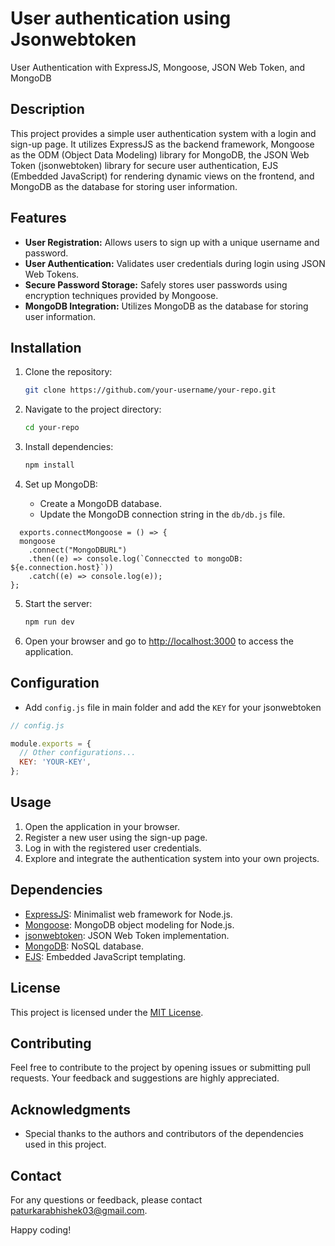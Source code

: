 # User authentication using Jsonwebtoken

User Authentication with ExpressJS, Mongoose, JSON Web Token, and MongoDB 


## Description

This project provides a simple user authentication system with a login and sign-up page. It utilizes ExpressJS as the backend framework, Mongoose as the ODM (Object Data Modeling) library for MongoDB, the JSON Web Token (jsonwebtoken) library for secure user authentication, EJS (Embedded JavaScript) for rendering dynamic views on the frontend, and MongoDB as the database for storing user information.

## Features

- **User Registration:** Allows users to sign up with a unique username and password.
- **User Authentication:** Validates user credentials during login using JSON Web Tokens.
- **Secure Password Storage:** Safely stores user passwords using encryption techniques provided by Mongoose.
- **MongoDB Integration:** Utilizes MongoDB as the database for storing user information.

## Installation

1. Clone the repository:

   ```bash
   git clone https://github.com/your-username/your-repo.git
   ```

2. Navigate to the project directory:

   ```bash
   cd your-repo
   ```

3. Install dependencies:

   ```bash
   npm install
   ```

4. Set up MongoDB:
   - Create a MongoDB database.
   - Update the MongoDB connection string in the `db/db.js` file.
  ```MongoDB
    exports.connectMongoose = () => {
    mongoose
      .connect("MongoDBURL")
      .then((e) => console.log(`Conneccted to mongoDB: ${e.connection.host}`))
      .catch((e) => console.log(e));
};
```
     

5. Start the server:

   ```bash
   npm run dev
   ```

6. Open your browser and go to [http://localhost:3000](http://localhost:3000) to access the application.

## Configuration

- Add `config.js` file in main folder and add the `KEY` for your jsonwebtoken

```javascript
// config.js

module.exports = {
  // Other configurations...
  KEY: 'YOUR-KEY',
};
```

## Usage

1. Open the application in your browser.
2. Register a new user using the sign-up page.
3. Log in with the registered user credentials.
4. Explore and integrate the authentication system into your own projects.

## Dependencies

- [ExpressJS](https://expressjs.com/): Minimalist web framework for Node.js.
- [Mongoose](https://mongoosejs.com/): MongoDB object modeling for Node.js.
- [jsonwebtoken](https://www.npmjs.com/package/jsonwebtoken): JSON Web Token implementation.
- [MongoDB](https://www.mongodb.com/): NoSQL database.
- [EJS](https://ejs.co/): Embedded JavaScript templating.

## License

This project is licensed under the [MIT License](LICENSE).

## Contributing

Feel free to contribute to the project by opening issues or submitting pull requests. Your feedback and suggestions are highly appreciated.

## Acknowledgments

- Special thanks to the authors and contributors of the dependencies used in this project.

## Contact

For any questions or feedback, please contact [paturkarabhishek03@gmail.com](mailto:paturkarabhishek03@gmail.com).

Happy coding!
